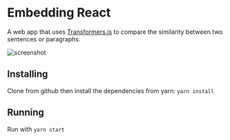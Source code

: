 # Embedding React

A web app that uses [Transformers.js](https://huggingface.co/docs/transformers.js/index) to compare the similarity between two sentences or paragraphs.

![screenshot](../docs/../embeddings-react/docs/genembeddings.png "Screenshot")

## Installing

Clone from github then install the dependencies from yarn: `yarn install`

## Running

Run with `yarn start`
